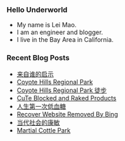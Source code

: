 ### Hello Underworld

- My name is Lei Mao.
- I am an engineer and blogger.
- I live in the Bay Area in California.


### Recent Blog Posts

<!-- BLOG-POST-LIST:START -->
- [来自谁的启示](https://leimao.github.io/essay/%E6%9D%A5%E8%87%AA%E8%B0%81%E7%9A%84%E5%90%AF%E7%A4%BA-Revelations-2025/)
- [Coyote Hills Regional Park](https://leimao.github.io/photography/Coyote-Hills-Regional-Park-2025-08-09/)
- [Coyote Hills Regional Park 徒步](https://leimao.github.io/life/Coyote-Hills-Regional-Park-2025-08-09/)
- [CuTe Blocked and Raked Products](https://leimao.github.io/blog/CuTe-Blocked-Raked-Products/)
- [人生第一次低血糖](https://leimao.github.io/essay/%E4%BA%BA%E7%94%9F%E7%AC%AC%E4%B8%80%E6%AC%A1%E4%BD%8E%E8%A1%80%E7%B3%96/)
- [Recover Website Removed By Bing](https://leimao.github.io/blog/Recover-Website-Removed-By-Bing/)
- [当代社会的康敏](https://leimao.github.io/essay/%E5%BD%93%E4%BB%A3%E7%A4%BE%E4%BC%9A%E7%9A%84%E5%BA%B7%E6%95%8F/)
- [Martial Cottle Park](https://leimao.github.io/photography/Martial-Cottle-Park-2025-08-02/)
<!-- BLOG-POST-LIST:END -->
